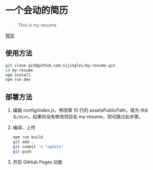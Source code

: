 # 一个会动的简历

> This is my resume

[预览](https://jirengu-inc.github.io/my-resume/dist/)

## 使用方法

``` bash
git clone git@github.com:sijinglei/my-resume.git
cd my-resume
npm install
npm run dev
```

## 部署方法


1. 编辑 config/index.js，修改第 10 行的 assetsPublicPath，值为 `项目名/dist`。如果你没有修改项目名 my-resume，则可跳过此步骤。

2. 编译、上传
    ``` bash
    npm run build
    git add .
    git commit -m "update"
    git push
    ```

3. 开启 GitHub Pages 功能

